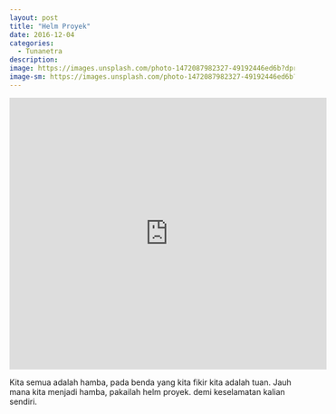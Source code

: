 ```yaml
---
layout: post
title: "Helm Proyek"
date: 2016-12-04
categories:
  - Tunanetra
description: 
image: https://images.unsplash.com/photo-1472087982327-49192446ed6b?dpr=1&auto=format&fit=crop&w=1500&h=1000&q=80
image-sm: https://images.unsplash.com/photo-1472087982327-49192446ed6b?dpr=1&auto=format&fit=crop&w=500&h=300&q=80
---
```


<iframe width="560" height="480" src="https://www.youtube.com/embed/uM4m-TwMURM" frameborder="0" allowfullscreen></iframe>

<br />

Kita semua adalah hamba, pada benda yang kita fikir kita adalah tuan.
Jauh mana kita menjadi hamba, pakailah helm proyek.
demi keselamatan kalian sendiri.
